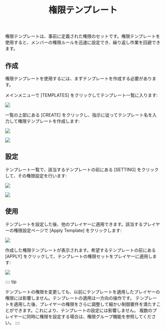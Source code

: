 ﻿---
title: 権限テンプレート
createTime: 2025/03/14 09:23:12
permalink: /jp/doc/player/member/template/
---

権限テンプレートは、事前に定義された権限のセットです。権限テンプレートを使用すると、メンバーの権限ルールを迅速に設定でき、繰り返し作業を回避できます。

## 作成

権限テンプレートを使用するには、まずテンプレートを作成する必要があります。

メインメニューで [TEMPLATES] をクリックしてテンプレート一覧に入ります:

![](/player/member/template/1.png)

一覧の上部にある [CREATE] をクリックし、指示に従ってテンプレート名を入力して権限テンプレートを作成します:

![](/player/member/template/2.png)

![](/player/member/template/3.png)

## 設定

テンプレート一覧で、該当するテンプレートの前にある [SETTING] をクリックして、その権限設定を行います:

![](/player/member/template/4.png)

![](/player/member/template/5.png)

## 使用

テンプレートを設定した後、他のプレイヤーに適用できます。該当するプレイヤーの権限設定ページで [Apply Template] をクリックします:

![](/player/member/template/6.png)

作成した権限テンプレートが表示されます。希望するテンプレートの前にある [APPLY] をクリックして、テンプレートの権限セットをプレイヤーに適用します:

![](/player/member/template/7.png)

:::: tip

テンプレートの権限を変更しても、以前にテンプレートを適用したプレイヤーの権限には影響しません。テンプレートの適用は一方向の操作です。
テンプレートを適用した後、プレイヤーの権限をさらに調整して細かい制御要件を満たすことができます。これにより、テンプレートの設定には影響しません。
複数のプレイヤーに同時に権限を設定する場合は、権限グループ機能を参照してください。
::::
